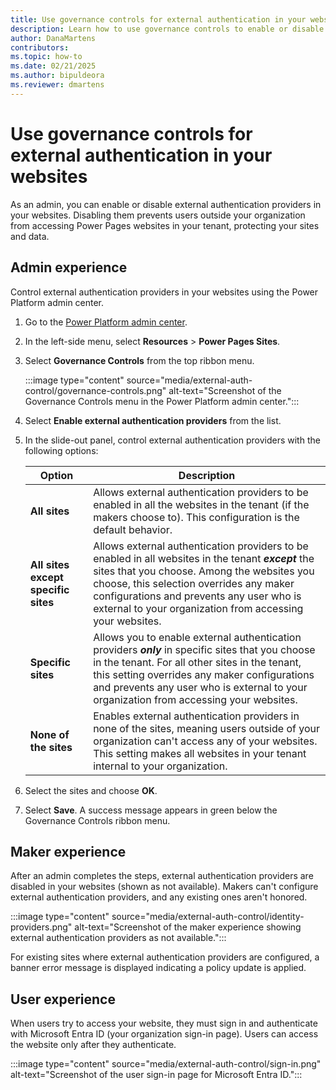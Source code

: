 ```yaml
---
title: Use governance controls for external authentication in your websites
description: Learn how to use governance controls to enable or disable external authentication providers in your Power Pages websites.
author: DanaMartens
contributors:
ms.topic: how-to
ms.date: 02/21/2025
ms.author: bipuldeora
ms.reviewer: dmartens
---
```


# Use governance controls for external authentication in your websites

As an admin, you can enable or disable external authentication providers in your websites. Disabling them prevents users outside your organization from accessing Power Pages websites in your tenant, protecting your sites and data.

## Admin experience

Control external authentication providers in your websites using the Power Platform admin center.

1. Go to the [Power Platform admin center](https://aka.ms/ppac).
1. In the left-side menu, select **Resources** > **Power Pages Sites**.
1. Select **Governance Controls** from the top ribbon menu.

    :::image type="content" source="media/external-auth-control/governance-controls.png" alt-text="Screenshot of the Governance Controls menu in the Power Platform admin center.":::

1. Select **Enable external authentication providers** from the list.
1. In the slide-out panel, control external authentication providers with the following options:

   | **Option** | **Description** |
   |----|----|
   | **All sites** | Allows external authentication providers to be enabled in all the websites in the tenant (if the makers choose to). This configuration is the default behavior. |
   | **All sites except specific sites** | Allows external authentication providers to be enabled in all websites in the tenant ***except*** the sites that you choose. Among the websites you choose, this selection overrides any maker configurations and prevents any user who is external to your organization from accessing your websites. |
   | **Specific sites** | Allows you to enable external authentication providers ***only*** in specific sites that you choose in the tenant. For all other sites in the tenant, this setting overrides any maker configurations and prevents any user who is external to your organization from accessing your websites. |
   | **None of the sites** | Enables external authentication providers in none of the sites, meaning users outside of your organization can't access any of your websites. This setting makes all websites in your tenant internal to your organization. |

1. Select the sites and choose **OK**.
1. Select **Save**. A success message appears in green below the Governance Controls ribbon menu.

## Maker experience

After an admin completes the steps, external authentication providers are disabled in your websites (shown as not available). Makers can't configure external authentication providers, and any existing ones aren't honored.

:::image type="content" source="media/external-auth-control/identity-providers.png" alt-text="Screenshot of the maker experience showing external authentication providers as not available.":::

For existing sites where external authentication providers are configured, a banner error message is displayed indicating a policy update is applied.

## User experience

When users try to access your website, they must sign in and authenticate with Microsoft Entra ID (your organization sign-in page). Users can access the website only after they authenticate.

:::image type="content" source="media/external-auth-control/sign-in.png" alt-text="Screenshot of the user sign-in page for Microsoft Entra ID.":::
